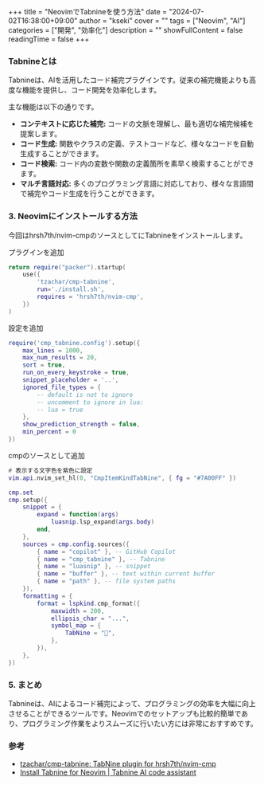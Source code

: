 +++
title = "NeovimでTabnineを使う方法"
date = "2024-07-02T16:38:00+09:00"
author = "kseki"
cover = ""
tags = ["Neovim", "AI"]
categories = ["開発", "効率化"]
description = ""
showFullContent = false
readingTime = false
+++

### Tabnineとは

Tabnineは、AIを活用したコード補完プラグインです。従来の補完機能よりも高度な機能を提供し、コード開発を効率化します。

主な機能は以下の通りです。

- **コンテキストに応じた補完:** コードの文脈を理解し、最も適切な補完候補を提案します。
- **コード生成:** 関数やクラスの定義、テストコードなど、様々なコードを自動生成することができます。
- **コード検索:** コード内の変数や関数の定義箇所を素早く検索することができます。
- **マルチ言語対応:** 多くのプログラミング言語に対応しており、様々な言語間で補完やコード生成を行うことができます。

### 3. Neovimにインストールする方法

今回はhrsh7th/nvim-cmpのソースとしてにTabnineをインストールします。

プラグインを追加

```lua
return require("packer").startup(
    use({
        'tzachar/cmp-tabnine',
        run='./install.sh',
        requires = 'hrsh7th/nvim-cmp',
    })
)
```

設定を追加

```lua
require('cmp_tabnine.config').setup({
	max_lines = 1000,
	max_num_results = 20,
	sort = true,
	run_on_every_keystroke = true,
	snippet_placeholder = '..',
	ignored_file_types = {
		-- default is not to ignore
		-- uncomment to ignore in lua:
		-- lua = true
	},
	show_prediction_strength = false,
	min_percent = 0
})
```

cmpのソースとして追加

```lua
# 表示する文字色を紫色に設定
vim.api.nvim_set_hl(0, "CmpItemKindTabNine", { fg = "#7A00FF" })

cmp.set
cmp.setup({
	snippet = {
		expand = function(args)
			luasnip.lsp_expand(args.body)
		end,
	},
	sources = cmp.config.sources({
		{ name = "copilot" }, -- GitHub Copilot
		{ name = "cmp_tabnine" }, -- Tabnine
		{ name = "luasnip" }, -- snippet
		{ name = "buffer" }, -- text within current buffer
		{ name = "path" }, -- file system paths
	}),
	formatting = {
		format = lspkind.cmp_format({
			maxwidth = 200,
			ellipsis_char = "...",
			symbol_map = {
				TabNine = "",
			},
		}),
	},
})
```

### 5. まとめ

Tabnineは、AIによるコード補完によって、プログラミングの効率を大幅に向上させることができるツールです。Neovimでのセットアップも比較的簡単であり、プログラミング作業をよりスムーズに行いたい方には非常におすすめです。

### 参考

- [tzachar/cmp-tabnine: TabNine plugin for hrsh7th/nvim-cmp](https://github.com/tzachar/cmp-tabnine)
- [Install Tabnine for Neovim | Tabnine AI code assistant](https://www.tabnine.com/install/neovim/)
